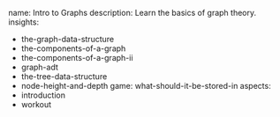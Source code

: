 name: Intro to Graphs
description: Learn the basics of graph theory.
insights:
  - the-graph-data-structure
  - the-components-of-a-graph
  - the-components-of-a-graph-ii
  - graph-adt
  - the-tree-data-structure
  - node-height-and-depth
game: what-should-it-be-stored-in
aspects:
  - introduction
  - workout

